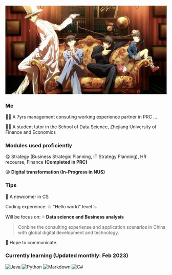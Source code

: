 ![front](/tem_pic/front_pic.png)

### Me
:farmer: A 7yrs management consuting working experience partner in PRC ...

:teacher: A student tutor in the School of Data Science, Zhejiang University of Finance and Economics

### Modules used proficiently
:yum: Strategy (Business Strategic Planning, IT Strategy Planning), HR recourse, Finance **(Completed in PRC)**

:stuck_out_tongue_winking_eye: **Digital transformation (In-Progress in NUS)**

### Tips
:100: A newcomer in CS

Coding expereince: :boom: "Hello world" level :boom:

Will be focus on: :sweat_drops:	**Data science and Business analysis**

  > Conbine the consulting experiense and application scenarios in China with global digital development and technology.

:cake:	Hope to communicate.

### Currently learning (Updated monthly: Feb 2023)
![Java](https://img.shields.io/badge/Java-F7DF1E?style=for-the-badge&logo=javascript&logoColor=white)
![Python](https://img.shields.io/badge/Python-239120?style=for-the-badge&logo=python&logoColor=white)
![Markdown](https://img.shields.io/badge/Markdown-000000?style=for-the-badge&logo=markdown&logoColor=white)
![C#](https://img.shields.io/badge/C%23-0078D4?style=for-the-badge&logo=visual%20studio%20code&logoColor=white)
